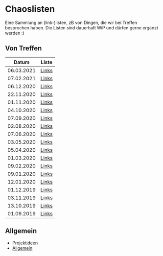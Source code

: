 # Chaoslisten

Eine Sammlung an (link-)listen, zB von Dingen, die wir bei Treffen besprochen haben. Die Listen sind dauerhaft WiP und dürfen gerne ergänzt werden :)

## Von Treffen

| Datum | Liste |
| --- | --- |
| 06.03.2021 | [Links](Treffen/2021_03_06.html) |
| 07.02.2021 | [Links](Treffen/2021_02_07.html) |
| 06.12.2020 | [Links](Treffen/2020_12_06.html) |
| 22.11.2020 | [Links](Treffen/2020_11_22.html) |
| 01.11.2020 | [Links](Treffen/2020_11_01.html) |
| 04.10.2020 | [Links](Treffen/2020_10_04.html) |
| 07.09.2020 | [Links](Treffen/2020_09_07.html) |
| 02.08.2020 | [Links](Treffen/2020_08_02.html) |
| 07.06.2020 | [Links](Treffen/2020_06_07.htm) |
| 03.05.2020 | [Links](Treffen/2020_05_03.md) |
| 05.04.2020 | [Links](Treffen/2020_04_05.md) |
| 01.03.2020 | [Links](Treffen/2020_03_01.md) |
| 09.02.2020 | [Links](Treffen/2020_02_09.md) |
| 09.01.2020 | [Links](Treffen/2020_02_09.md) |
| 12.01.2020 | [Links](Treffen/2020_01_12.md) |
| 01.12.2019 | [Links](Treffen/2019_12_01.md) |
| 03.11.2019 | [Links](Treffen/2019_11_03.md) |
| 13.10.2019 | [Links](Treffen/2019_10_13.md) |
| 01.09.2019 | [Links](Treffen/2019_09_01.md) |

## Allgemein

- [Projektideen](Projektideen.md)
- [Allgemein](Allgemein.md)
